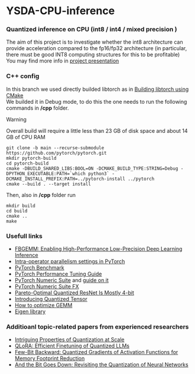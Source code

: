 # YSDA-CPU-inference
### Quantized inference on CPU (int8 / int4 / mixed precision )      
The aim of this project is to investigate whether the int8 architecture can provide acceleration compared to the fp16/fp32 architecture (in particular, there must be good INT8 computing structures for this to be profitable)       
You may find more info in [project presentation](Quantized_GEMM.pdf)
<!-- You may find more info in [project presentation](https://alexeybelkov.github.io/YSDA-CPU-inference/tree/pytorch/Quantized_GEMM.pdf) -->

### C++ config      
In this branch we used directly builded libtorch as in [Building libtorch using CMake](https://github.com/pytorch/pytorch/blob/main/docs/libtorch.rst#building-libtorch-using-cmake)        
We builded it in Debug mode, to do this the one needs to run the following commands in **/cpp** folder. 
> [!WARNING] 
> Overall build will require a little less than 23 GB of disk space and about 14 GB of CPU RAM    
```shell
git clone -b main --recurse-submodule https://github.com/pytorch/pytorch.git
mkdir pytorch-build
cd pytorch-build
cmake -DBUILD_SHARED_LIBS:BOOL=ON -DCMAKE_BUILD_TYPE:STRING=Debug -DPYTHON_EXECUTABLE:PATH=`which python3` -DCMAKE_INSTALL_PREFIX:PATH=../pytorch-install ../pytorch
cmake --build . --target install
```
Then, also in **/cpp** folder run      
```shell
mkdir build
cd build
cmake ..
make
```
       
### Usefull links   
- [FBGEMM: Enabling High-Performance Low-Precision Deep Learning Inference](https://arxiv.org/pdf/2101.05615.pdf)   
- [Intra-operator parallelism settings in PyTorch](https://github.com/pytorch/pytorch/issues/19001)
- [PyTorch Benchmark](https://pytorch.org/tutorials/recipes/recipes/benchmark.html)
- [PyTorch Performance Tuning Guide](https://pytorch.org/tutorials/recipes/recipes/tuning_guide.html)
- [PyTorch Numeric Suite](https://pytorch.org/docs/stable/torch.ao.ns._numeric_suite.html) and [guide on it](https://github.com/pytorch/tutorials/blob/main/prototype_source/numeric_suite_tutorial.py)
- [PyTorch Numeric Suite FX](https://pytorch.org/docs/stable/torch.ao.ns._numeric_suite_fx.html#torch-ao-ns-numeric-suite-fx)
- [Pareto-Optimal Quantized ResNet Is Mostly 4-bit](https://arxiv.org/abs/2105.03536#:~:text=Quantization%20has%20become%20a%20popular,without%20changing%20the%20network%20size.)
- [Introducing Quantized Tensor](https://github.com/pytorch/pytorch/wiki/Introducing-Quantized-Tensor)
- [How to optimize GEMM](https://github.com/flame/how-to-optimize-gemm)
- [Eigen library](https://gitlab.com/libeigen/eigen)

### Additioanl topic-related papers from experienced researchers

- [Intriguing Properties of Quantization at Scale](https://arxiv.org/abs/2305.19268)
- [QLoRA: Efficient Finetuning of Quantized LLMs](https://arxiv.org/abs/2305.14314)
- [Few-Bit Backward: Quantized Gradients of Activation Functions for Memory Footprint Reduction](https://arxiv.org/abs/2202.00441)
- [And the Bit Goes Down: Revisiting the Quantization of Neural Networks ](https://openreview.net/forum?id=rJehVyrKwH)
